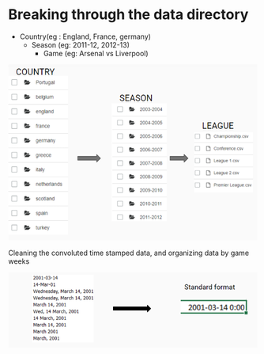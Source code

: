 # Breaking through the data directory 

* Country(eg : England, France, germany)
    * Season (eg: 2011-12, 2012-13)
        * Game (eg: Arsenal vs Liverpool)

![directory](https://github.com/JayChava/Betsight/blob/master/img/directory.PNG) 


Cleaning the convoluted time stamped data, and organizing data by game weeks 

![time_format](https://github.com/JayChava/Betsight/blob/master/img/time-format.PNG) 
